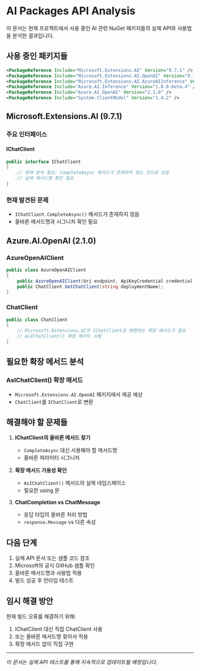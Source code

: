 # AI Packages API Analysis

이 문서는 현재 프로젝트에서 사용 중인 AI 관련 NuGet 패키지들의 실제 API와 사용법을 분석한 결과입니다.

## 사용 중인 패키지들

```xml
<PackageReference Include="Microsoft.Extensions.AI" Version="9.7.1" />
<PackageReference Include="Microsoft.Extensions.AI.OpenAI" Version="9.7.1-preview.1.25365.4" />
<PackageReference Include="Microsoft.Extensions.AI.AzureAIInference" Version="9.7.1-preview.1.25365.4" />
<PackageReference Include="Azure.AI.Inference" Version="1.0.0-beta.4" />
<PackageReference Include="Azure.AI.OpenAI" Version="2.1.0" />
<PackageReference Include="System.ClientModel" Version="1.4.2" />
```

## Microsoft.Extensions.AI (9.7.1)

### 주요 인터페이스

#### IChatClient
```csharp
public interface IChatClient
{
    // 현재 분석 필요: CompleteAsync 메서드가 존재하지 않는 것으로 보임
    // 실제 메서드명 확인 필요
}
```

### 현재 발견된 문제
- `IChatClient.CompleteAsync()` 메서드가 존재하지 않음
- 올바른 메서드명과 시그니처 확인 필요

## Azure.AI.OpenAI (2.1.0)

### AzureOpenAIClient
```csharp
public class AzureOpenAIClient
{
    public AzureOpenAIClient(Uri endpoint, ApiKeyCredential credential);
    public ChatClient GetChatClient(string deploymentName);
}
```

### ChatClient
```csharp
public class ChatClient
{
    // Microsoft.Extensions.AI의 IChatClient로 변환하는 확장 메서드가 필요
    // AsIChatClient() 확장 메서드 사용
}
```

## 필요한 확장 메서드 분석

### AsIChatClient() 확장 메서드
- `Microsoft.Extensions.AI.OpenAI` 패키지에서 제공 예상
- `ChatClient`를 `IChatClient`로 변환

## 해결해야 할 문제들

1. **IChatClient의 올바른 메서드 찾기**
   - `CompleteAsync` 대신 사용해야 할 메서드명
   - 올바른 파라미터 시그니처

2. **확장 메서드 가용성 확인**
   - `AsIChatClient()` 메서드의 실제 네임스페이스
   - 필요한 using 문

3. **ChatCompletion vs ChatMessage**
   - 응답 타입의 올바른 처리 방법
   - `response.Message` vs 다른 속성

## 다음 단계

1. 실제 API 문서 또는 샘플 코드 참조
2. Microsoft의 공식 GitHub 샘플 확인
3. 올바른 메서드명과 사용법 적용
4. 빌드 성공 후 런타임 테스트

## 임시 해결 방안

현재 빌드 오류를 해결하기 위해:
1. IChatClient 대신 직접 ChatClient 사용
2. 또는 올바른 메서드명 찾아서 적용
3. 확장 메서드 없이 직접 구현

---

*이 문서는 실제 API 테스트를 통해 지속적으로 업데이트될 예정입니다.*